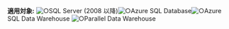 <Token>**適用対象:** ![○](media/yes.png)SQL Server (2008 以降)![○](media/yes.png)Azure SQL Database![○](media/yes.png)Azure SQL Data Warehouse ![○](media/yes.png)Parallel Data Warehouse </Token> 
